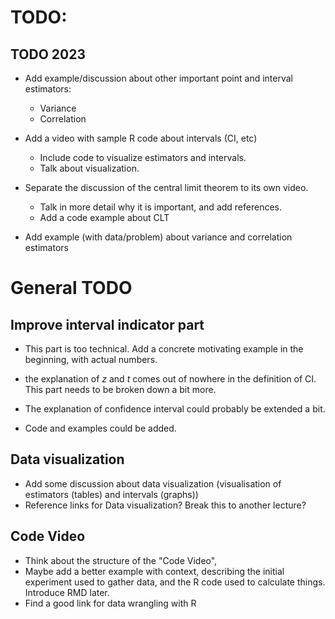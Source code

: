 # TODO:

## TODO 2023
- Add example/discussion about other important point and interval estimators:
  - Variance
  - Correlation

- Add a video with sample R code about intervals (CI, etc)
  - Include code to visualize estimators and intervals.
  - Talk about visualization.

- Separate the discussion of the central limit theorem to its own video.
  - Talk in more detail why it is important, and add references.
  - Add a code example about CLT

- Add example (with data/problem) about variance and correlation estimators

# General TODO
## Improve interval indicator part
- This part is too technical. Add a concrete motivating example
  in the beginning, with actual numbers.

- the explanation of $z$ and $t$ comes out of nowhere in the
  definition of CI. This part needs to be broken down a bit more.
- The explanation of confidence interval could probably be extended
  a bit.
- Code and examples could be added.

## Data visualization
- Add some discussion about data visualization
  (visualisation of estimators (tables) and intervals (graphs))
- Reference links for Data visualization?
  Break this to another lecture?

## Code Video
- Think about the structure of the "Code Video",
- Maybe add a better example with context, describing the initial
  experiment used to gather data, and the R code used to calculate
  things. Introduce RMD later.
- Find a good link for data wrangling with R
